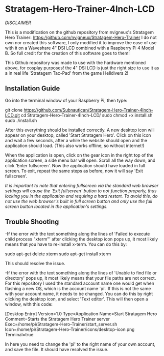 # Stratagem-Hero-Trainer-4Inch-LCD

*DISCLAIMER*

This is a modification on the github repository from nvigneux's Stratagem Hero Trainer: https://github.com/nvigneux/Stratagem-Hero-Trainer
I do not own nor created this software, I only modified it to improve the ease of use with it on a Waveshare 4" DSI LCD combined with a Raspberry Pi 4 Model B.
So full credit for the creation of this software goes to them!

This Github repository was made to use with the hardware mentioned above, for cosplay purposes! the 4" DSI LCD is just the right size to use it as a in real life 'Stratagem Tac-Pad' from the game Helldivers 2!

## Installation Guide

Go into the terminal window of your Raspberry Pi, then type:

git clone https://github.com/Subnautican/Stratagem-Hero-Trainer-4Inch-LCD.git
cd Stratagem-Hero-Trainer-4Inch-LCD/
sudo chmod +x install.sh
sudo ./install.sh

After this everything should be installed correctly. A new desktop icon will appear on your desktop, called 'Start Stratagem Hero'. Click on this icon and wait a few seconds, after a while the website should open and the application should load. (This also works offline, so without internet!) 

When the application is open, click on the gear icon in the right top of the application screen, a side menu bar will open. Scroll all the way down, and click 'Enter fullscreen'. Now the application should have loaded in full screen. To exit, repeat the same steps as before, now it will say 'Exit fullscreen'. 

*It is important to note that entering fullscreen via the standard web browser settings will cause the 'Exit fullscreen' button to not function properly, thus locking you in the application and requiring a hard restart. To avoid this, do not use the web browser's built in full screen button and only use the full screen button located in the application's settings.*

## Trouble Shooting

-If the error with the text something along the lines of 'Failed to execute child process "xterm"' after clicking the desktop icon pops up, it most likely means that you have to re-install x-term. You can do this   by:

  sudo apt-get delete xterm
  sudo apt-get install xterm

  This should resolve the issue.

-If the error with the text something along the lines of 'Unable to find file or directory' pops up, it most likely means that your file paths are not correct. For this repository I used the standard account name one would get when flashing a new OS, which is the account name 'pi'. If this is not the same with your account name, it needs to be changed. You can do this by right clicking the desktop icon, and select 'Text editor'. This will then open a window, with this code:

[Desktop Entry]
Version=1.0
Type=Application
Name=Start Stratagem Hero
Comment=Starts the Stratagem Hero Trainer server
Exec=/home/pi/Stratagem-Hero-Trainer/start_server.sh
Icon=/home/pi/Stratagem-Hero-Trainer/icons/desktop-icon.png
Terminal=true

In here you need to change the 'pi' to the right name of your own account, and save the file. It should have resolved the issue.

